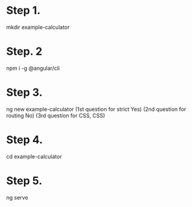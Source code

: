 # Step 1.
mkdir example-calculator

# Step. 2
npm i -g @angular/cli

# Step 3.
ng new example-calculator
(1st question for strict Yes)
(2nd question for routing No)
(3rd question for CSS, CSS)

# Step 4.
cd example-calculator

# Step 5.
ng serve